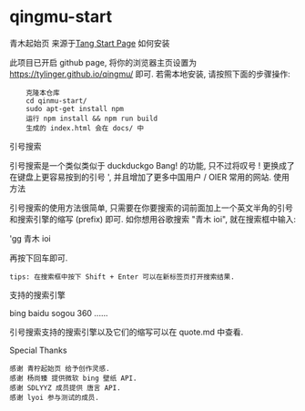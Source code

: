 # qingmu-start
青木起始页
来源于[Tang Start Page](https://github.com/SDLYYZ/tsp)
如何安装

此项目已开启 github page, 将你的浏览器主页设置为 https://tylinger.github.io/qingmu/ 即可.
若需本地安装, 请按照下面的步骤操作:
        
        克隆本仓库
        cd qinmu-start/
        sudo apt-get install npm
        运行 npm install && npm run build
        生成的 index.html 会在 docs/ 中

引号搜索

引号搜索是一个类似类似于 duckduckgo Bang! 的功能, 只不过将叹号 ! 更换成了在键盘上更容易按到的引号 ', 并且增加了更多中国用户 / OIER 常用的网站.
使用方法

引号搜索的使用方法很简单, 只需要在你要搜索的词前面加上一个英文半角的引号和搜索引擎的缩写 (prefix) 即可. 如你想用谷歌搜索 "青木 ioi", 就在搜索框中输入:

'gg 青木 ioi

再按下回车即可.

    tips: 在搜索框中按下 Shift + Enter 可以在新标签页打开搜索结果.

支持的搜索引擎

bing
baidu
sogou
360
......

引号搜索支持的搜索引擎以及它们的缩写可以在 quote.md 中查看.

Special Thanks

    感谢 青柠起始页 给予创作灵感.
    感谢 杨尚臻 提供微软 bing 壁纸 API.
    感谢 SDLYYZ 成员提供 唐言 API.
    感谢 lyoi 参与测试的成员.
    
